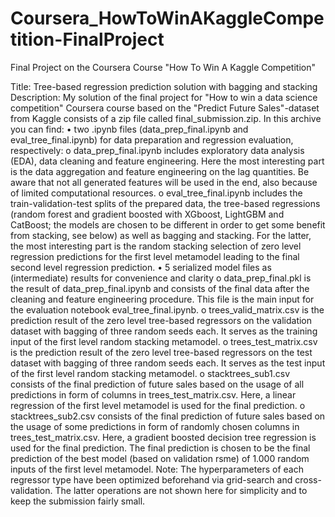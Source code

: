 # Coursera_HowToWinAKaggleCompetition-FinalProject
Final Project on the Coursera Course "How To Win A Kaggle Competition"

Title: Tree-based regression prediction solution with bagging and stacking
Description:
My solution of the final project for "How to win a data science competition" Coursera course based on the "Predict Future Sales"-dataset from Kaggle consists of a zip file called final_submission.zip. In this archive you can find:
•	two .ipynb files (data_prep_final.ipynb and eval_tree_final.ipynb) for data preparation and regression evaluation, respectively:
o	data_prep_final.ipynb includes exploratory data analysis (EDA), data cleaning and feature engineering. Here the most interesting part is the data aggregation and feature engineering on the lag quantities. Be aware that not all generated features will be used in the end, also because of limited computational resources.
o	eval_tree_final.ipynb includes the train-validation-test splits of the prepared data, the tree-based regressions (random forest and gradient boosted with XGboost, LightGBM and CatBoost; the models are chosen to be different in order to get some benefit from stacking, see below) as well as bagging and stacking. For the latter, the most interesting part is the random stacking selection of zero level regression predictions for the first level metamodel leading to the final second level regression prediction.
•	5 serialized model files as (intermediate) results for convenience and clarity
o	data_prep_final.pkl is the result of data_prep_final.ipynb and consists of the final data after the cleaning and feature engineering procedure. This file is the main input for the evaluation notebook eval_tree_final.ipynb.
o	trees_valid_matrix.csv is the prediction result of the zero level tree-based regressors on the validation dataset with bagging of three random seeds each. It serves as the training input of the first level random stacking metamodel.
o	trees_test_matrix.csv is the prediction result of the zero level tree-based regressors on the test dataset with bagging of three random seeds each. It serves as the test input of the first level random stacking metamodel.
o	stacktrees_sub1.csv consists of the final prediction of future sales based on the usage of all predictions in form of columns in trees_test_matrix.csv. Here, a linear regression of the first level metamodel is used for the final prediction.
o	stacktrees_sub2.csv consists of the final prediction of future sales based on the usage of some predictions in form of randomly chosen columns in trees_test_matrix.csv. Here, a gradient boosted decision tree regression is used for the final prediction. The final prediction is chosen to be the final prediction of the best model (based on validation rsme) of 1.000 random inputs of the first level metamodel.
Note: The hyperparameters of each regressor type have been optimized beforehand via grid-search and cross-validation. The latter operations are not shown here for simplicity and to keep the submission fairly small.
